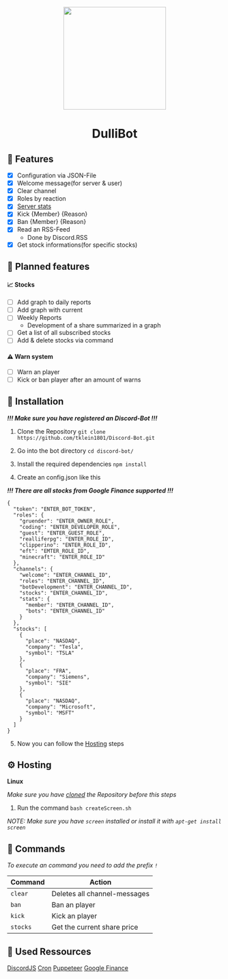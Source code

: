<p align="center">
  <img src="https://files.dulliag.de/share/qr-code.png" width="240px" height="auto">
</p>

<h1 align="center">
  DulliBot
</h1>

## :rocket: Features

- [x] Configuration via JSON-File
- [x] Welcome message(for server & user)
- [x] Clear channel
- [x] Roles by reaction
- [x] [Server stats](https://files.dulliag.de/share/Discord_AL5lriRcmD.png)
- [x] Kick {Member} {Reason}
- [x] Ban {Member} {Reason}
- [x] Read an RSS-Feed
  - Done by Discord.RSS
- [x] Get stock informations(for specific stocks)

## :calendar: Planned features

#### :chart_with_upwards_trend: Stocks

- [ ] Add graph to daily reports
- [ ] Add graph with current
- [ ] Weekly Reports
  - Development of a share summarized in a graph
- [ ] Get a list of all subscribed stocks
- [ ] Add & delete stocks via command

#### :warning: Warn system

- [ ] Warn an player
- [ ] Kick or ban player after an amount of warns

## :wrench: Installation

_**!!! Make sure you have registered an Discord-Bot !!!**_

1. Clone the Repository `git clone https://github.com/tklein1801/Discord-Bot.git`

2. Go into the bot directory `cd discord-bot/`

3. Install the required dependencies `npm install`

4. Create an config.json like this

_**!!! There are all stocks from Google Finance supported !!!**_

```
{
  "token": "ENTER_BOT_TOKEN",
  "roles": {
    "gruender": "ENTER_OWNER_ROLE",
    "coding": "ENTER_DEVELOPER_ROLE",
    "guest": "ENTER_GUEST_ROLE",
    "realliferpg": "ENTER_ROLE_ID",
    "clipperino": "ENTER_ROLE_ID",
    "eft": "EMTER_ROLE_ID",
    "minecraft": "ENTER_ROLE_ID"
  },
  "channels": {
    "welcome": "ENTER_CHANNEL_ID",
    "roles": "ENTER_CHANNEL_ID",
    "botDevelopment": "ENTER_CHANNEL_ID",
    "stocks": "ENTER_CHANNEL_ID",
    "stats": {
      "member": "ENTER_CHANNEL_ID",
      "bots": "ENTER_CHANNEL_ID"
    }
  },
  "stocks": [
    {
      "place": "NASDAQ",
      "company": "Tesla",
      "symbol": "TSLA"
    },
    {
      "place": "FRA",
      "company": "Siemens",
      "symbol": "SIE"
    },
    {
      "place": "NASDAQ",
      "company": "Microsoft",
      "symbol": "MSFT"
    }
  ]
}
```

5. Now you can follow the [Hosting](#hosting) steps

## :gear: Hosting

**Linux**

_Make sure you have [cloned](#installation) the Repository before this steps_

1. Run the command `bash createScreen.sh`


_NOTE: Make sure you have `screen` installed or install it with `apt-get install screen`_

## :postal_horn: Commands


_To execute an command you need to add the prefix `!`_

| Command  | Action                       |
| -------- | ---------------------------- |
| `clear`  | Deletes all channel-messages |
| `ban`    | Ban an player                |
| `kick`   | Kick an player               |
| `stocks` | Get the current share price  |

## :link: Used Ressources

[DiscordJS](https://discord.com/developers/docs/intro)
[Cron](https://www.npmjs.com/package/cron)
[Puppeteer](https://www.npmjs.com/package/puppeteer)
[Google Finance](https://www.google.com/finance)

